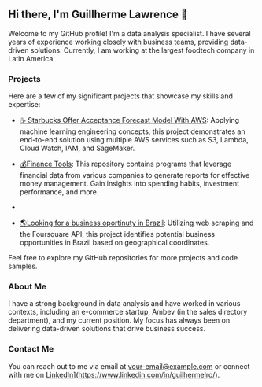 ## Hi there, I'm Guillherme Lawrence 👋

Welcome to my GitHub profile! I'm a data analysis specialist. I have several years of experience working closely with business teams, providing data-driven solutions. Currently, I am working at the largest foodtech company in Latin America.

### Projects

Here are a few of my significant projects that showcase my skills and expertise:

- [☕ Starbucks Offer Acceptance Forecast Model With AWS](https://github.com/GuilherLRO/Starbucks-Offer-Acceptance-Forecast-Model-With-AWS): Applying machine learning engineering concepts, this project demonstrates an end-to-end solution using multiple AWS services such as S3, Lambda, Cloud Watch, IAM, and SageMaker.

- [💰Finance Tools](https://github.com/GuilherLRO/finance-tools): This repository contains programs that leverage financial data from various companies to generate reports for effective money management. Gain insights into spending habits, investment performance, and more.
- 
- [🌎Looking for a business oportinuty in Brazil](https://github.com/GuilherLRO/IBM-Data-Science-Professional-Certificate_Capstone): Utilizing web scraping and the Foursquare API, this project identifies potential business opportunities in Brazil based on geographical coordinates.

Feel free to explore my GitHub repositories for more projects and code samples.

### About Me

I have a strong background in data analysis and have worked in various contexts, including an e-commerce startup, Ambev (in the sales directory department), and my current position. My focus has always been on delivering data-driven solutions that drive business success.

### Contact Me

You can reach out to me via email at [your-email@example.com](mailto:guilhermelro2@gmail.com) or connect with me on [LinkedIn]([https://www.linkedin.com/in/your-linkedin-profile)](https://www.linkedin.com/in/guilhermelro/).


<!---
- 📫 How to reach me ...


GuilherLRO/GuilherLRO is a ✨ special ✨ repository because its `README.md` (this file) appears on your GitHub profile.
You can click the Preview link to take a look at your changes. , for now, my main objective is to learn
--->
